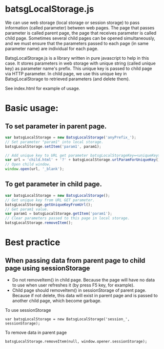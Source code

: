 # batsgLocalStorage.js

We can use web storage (local storage or session storage) to pass information (called parameter) between web pages.
The page that passes parameter is called parent page, the page that receives parameter is called child page.
Sometimes several child pages can be opened simultaneously, and we must ensure that the parameters passed to each page (in same parameter name) are individual for each page.

BatsgLocalStorage.js is a library written in pure javascript to help in this case.
It stores parameters in web storage with unique string (called unique key) as parameter name's prefix.
This unique key is passed to child page via HTTP parameter.
In child page, we use this unique key in BatsgLocalStorage to retrieved parameters (and delete them).

See index.html for example of usage.

# Basic usage:

## To set parameter in parent page.
```javascript
var batsgLocalStorage = new BatsgLocalStorage('anyPrefix_');
// Set parameter "param1" into local storage.
batsgLocalStorage.setItem('param1', param1);

// Add unique key to URL get parameter batsgLocalStorageKey=<uniqueKey>.
var url = 'child.html' + '?' + batsgLocalStorage.urlParamForUniqueKey();
// Open child window.
window.open(url, '_blank');
```

## To get parameter in child page.
```javascript
var batsgLocalStorage = new BatsgLocalStorage();
// Get unique key from URL GET parameter.
batsgLocalStorage.getUniqueKeyFromUrl();
// Get param1 value.
var param1 = batsgLocalStorage.getItem('param1');
// Clear parameters passed to this page in local storage.
batsgLocalStorage.removeItem();
```

# Best practice

## When passing data from parent page to child page using sessionStorage

* Do not removeItem() in child page.
Because the page will have no data to use when user refreshes it (by press F5 key, for example).
* Child page should removeItem() in sessionStorage of parent page.
Because if not delete, this data will exist in parent page and is passed to another child page, which become garbage.

To use sessionStorage
```
var batsgLocalStorage = new BatsgLocalStorage('session_', sessionStorage);
```

To remove data in parent page
```
batsgLocalStorage.removeItem(null, window.opener.sessionStorage);
```
